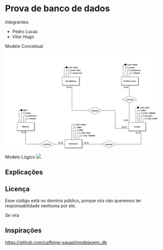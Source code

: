 # Prova de banco de dados

Integrantes:

- Pedro Lucas
- Vitor Hugo

Modelo Conceitual
<img src="Conceitual_1c.png">

Modelo Lógico 
<img src="Lógico_2c.png">

## Explicações



## Licença
Esse código está no domínio público, porque nós não queremos ter responsabilidade nenhuma por ele.

Se vira


## Inspirações

https://github.com/caffeine-squad/modelagem_db
